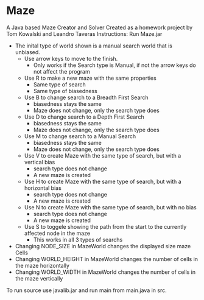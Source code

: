 # Maze
A Java based Maze Creator and Solver
Created as a homework project by Tom Kowalski and Leandro Taveras 
Instructions:
Run Maze.jar
- The inital type of world shown is a manual search world that is unbiased.
	- Use arrow keys to move to the finish.
		- Only works if the Search type is Manual, if not the arrow keys do not affect the program
	- Use R to make a new maze with the same properties 
		- Same type of search
		- Same type of biasedness
	- Use B to change search to a Breadth First Search 
		- biasedness stays the same
		- Maze does not change, only the search type does
	- Use D to change search to a Depth First Search
		- biasedness stays the same
		- Maze does not change, only the search type does
	- Use M to change search to a Manual Search
		- biasedness stays the same
		- Maze does not change, only the search type does
	- Use V to create Maze with the same type of search, but with a vertical bias
		- search type does not change
		- A new maze is created
	- Use H to create Maze with the same type of search, but with a horizontal bias
		- search type does not change
		- A new maze is created
	- Use N to create Maze with the same type of search, but with no bias
		- search type does not change
		- A new maze is created
	- Use S to toggele showing the path from the start to the currently affected node in the maze
		- This works in all 3 types of searchs
- Changing NODE_SIZE in MazeWorld changes the displayed size maze Cells
- Changing WORLD_HEIGHT in MazeWorld changes the number of cells in the maze horizontally
- Changing WORLD_WIDTH in MazeWorld changes the number of cells in the maze vertically

To run source use javalib.jar and run main from main.java in src.
